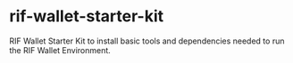 # rif-wallet-starter-kit
RIF Wallet Starter Kit to install basic tools and dependencies needed to run the RIF Wallet Environment.
